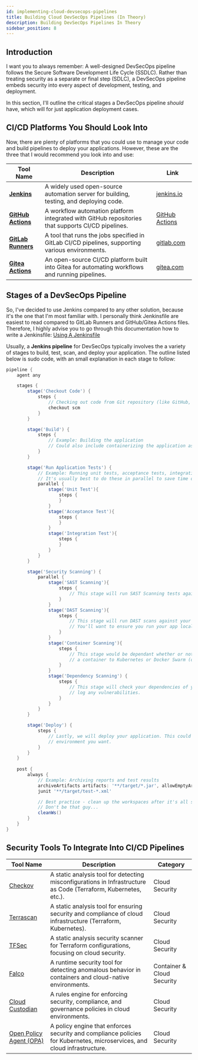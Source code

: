 ```yaml
---
id: implementing-cloud-devsecops-pipelines
title: Building Cloud DevSecOps Pipelines (In Theory)
description: Building DevSecOps Pipelines In Theory
sidebar_position: 8
---
```


## Introduction

I want you to always remember: A well-designed DevSecOps pipeline follows the Secure Software Development Life Cycle (SSDLC). Rather than treating security as a separate or final step (SDLC), a DevSecOps pipeline embeds security into every aspect of development, testing, and deployment.

In this section, I'll outline the critical stages a DevSecOps pipeline *should* have, which will for just application deployment cases.

## CI/CD Platforms You Should Look Into

Now, there are plenty of platforms that you could use to manage your code and build pipelines to deploy your applications. However, these are the three that I would recommend you look into and use:

| **Tool Name**                                       | **Description**                                                                                     | **Link**                            |
|-----------------------------------------------------|-----------------------------------------------------------------------------------------------------|-------------------------------------|
| **[Jenkins](https://www.jenkins.io/)**              | A widely used open-source automation server for building, testing, and deploying code.               | [jenkins.io](https://www.jenkins.io/) |
| **[GitHub Actions](https://github.com/features/actions)** | A workflow automation platform integrated with GitHub repositories that supports CI/CD pipelines.     | [GitHub Actions](https://github.com/features/actions) |
| **[GitLab Runners](https://docs.gitlab.com/runner/)** | A tool that runs the jobs specified in GitLab CI/CD pipelines, supporting various environments.       | [gitlab.com](https://docs.gitlab.com/runner/) |
| **[Gitea Actions](https://gitea.com/gitea/actions)** | An open-source CI/CD platform built into Gitea for automating workflows and running pipelines.        | [gitea.com](https://gitea.com/gitea/actions) |

## Stages of a DevSecOps Pipeline

So, I've decided to use Jenkins compared to any other solution, because it's the one that I'm most familiar with. I personally think Jenkinsfile are easiest to read compared to GitLab Runners and GitHub/Gitea Actions files. Therefore, I highly advise you to go through this documentation how to write a Jenkinsfile: [Using A Jenkinsfile](https://www.jenkins.io/doc/book/pipeline/jenkinsfile/)

Usually, a **Jenkins pipeline** for DevSecOps typically involves the a variety of stages to build, test, scan, and deploy your application. The outline listed below is sudo code, with an small explanation in each stage to follow:

```groovy
pipeline {
    agent any

    stages {
        stage('Checkout Code') {
            steps {
                // Checking out code from Git repository (like GitHub, Gitea, GitLab, etc.)
                checkout scm
            }
        }

        stage('Build') {
            steps {
                // Example: Building the application
                // Could also include containerizing the application as well
            }
        }

        stage('Run Application Tests') {
            // Example: Running unit tests, acceptance tests, integration tests
            // It's usually best to do these in parallel to save time on builds :)
            parallel {
                stage('Unit Test'){
                    steps {
                    }
                }
                stage('Acceptance Test'){
                    steps {
                    }
                }
                stage('Integration Test'){
                    steps {
                    }
                }
            }
        }

        stage('Security Scanning') {
            parallel {
                stage('SAST Scanning'){
                    steps {
                        // This stage will run SAST Scanning tests against your code base. 
                    }
                }
                stage('DAST Scanning'){
                    steps {
                        // This stage will run DAST scans against your running application. 
                        // You'll want to ensure you run your app locally and run the solution against it.
                    }
                }
                stage('Container Scanning'){
                    steps {
                        // This stage would be dependant whether or not you're deploying
                        // a container to Kubernetes or Docker Swarm (or just plain old Docker).
                    }
                }
                stage('Dependency Scanning') {
                    steps {
                        // This stage will check your dependencies of you applicatino and 
                        // log any vulnerabilities. 
                    }
                }       
            }
        }

        stage('Deploy') {
            steps {
                // Lastly, we will deploy your application. This could to any 
                // environment you want.
            }
        }
    }
    
    post {
        always {
            // Example: Archiving reports and test results
            archiveArtifacts artifacts: '**/target/*.jar', allowEmptyArchive: true
            junit '**/target/test-*.xml'

            // Best practice - clean up the workspaces after it's all said an done. 
            // Don't be that guy...
            cleanWs()
        }
    }
}
```

## Security Tools To Integrate Into CI/CD Pipelines

| **Tool Name**                                       | **Description**                                                                                     | **Category**           |
|-----------------------------------------------------|-----------------------------------------------------------------------------------------------------|------------------------|
| [Checkov](https://github.com/bridgecrewio/checkov)  | A static analysis tool for detecting misconfigurations in Infrastructure as Code (Terraform, Kubernetes, etc.). | Cloud Security         |
| [Terrascan](https://github.com/accurics/terrascan)  | A static analysis tool for ensuring security and compliance of cloud infrastructure (Terraform, Kubernetes). | Cloud Security         |
| [TFSec](https://github.com/aquasecurity/tfsec)      | A static analysis security scanner for Terraform configurations, focusing on cloud security.          | Cloud Security         |
| [Falco](https://github.com/falcosecurity/falco)     | A runtime security tool for detecting anomalous behavior in containers and cloud-native environments. | Container & Cloud Security |
| [Cloud Custodian](https://github.com/cloud-custodian/cloud-custodian) | A rules engine for enforcing security, compliance, and governance policies in cloud environments.     | Cloud Security          |
| [Open Policy Agent (OPA)](https://www.openpolicyagent.org/) | A policy engine that enforces security and compliance policies for Kubernetes, microservices, and cloud infrastructure. | Cloud Security          |
